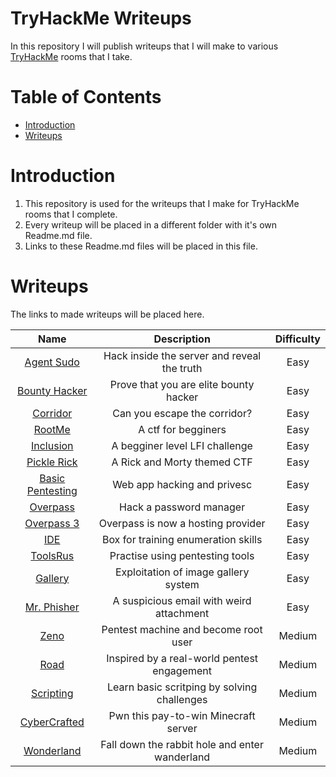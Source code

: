 
# TryHackMe Writeups
In this repository I will publish writeups that I will make to various [TryHackMe](https://tryhackme.com/) rooms that I take.

Table of Contents
=================
* [Introduction](#Introduction)
* [Writeups](#Writeups)

# Introduction

1. This repository is used for the writeups that I make for TryHackMe rooms that I complete.
2. Every writeup will be placed in a different folder with it's own Readme.md file.
3. Links to these Readme.md files will be placed in this file.

# Writeups

The links to made writeups will be placed here.

|				   	   Name						|				 Description				 | Difficulty |
|:---------------------------------------------:|:------------------------------------------:|:----------:|
|[Agent Sudo](/Agent_Sudo/README.md)			|Hack inside the server and reveal the truth |	  Easy	  |
|[Bounty Hacker](/Bounty_Hacker/README.md)		|Prove that you are elite bounty hacker		 |	  Easy	  |
|[Corridor](/Corridor/README.md)				|Can you escape the corridor?				 |	  Easy	  |
|[RootMe](/RootMe/README.md)					|A ctf for begginers						 |	  Easy	  |
|[Inclusion](/Inclusion/README.md)				|A begginer level LFI challenge				 |	  Easy	  |
|[Pickle Rick](/Pickle_Rick/README.md)			|A Rick and Morty themed CTF				 |	  Easy	  |
|[Basic Pentesting](/Basic_Pentesting/README.md)|Web app hacking and privesc				 |	  Easy	  |
|[Overpass](/Overpass/README.md)				|Hack a password manager					 |	  Easy	  |
|[Overpass 3](/Overpass3/README.md)				|Overpass is now a hosting provider			 |	  Easy	  |
|[IDE](IDE/README.md)							|Box for training enumeration skills		 |	  Easy	  |
|[ToolsRus](/ToolsRus/README.md)				|Practise using pentesting tools			 |	  Easy	  |
|[Gallery](/Gallery/README.md)					|Exploitation of image gallery system		 |	  Easy	  |
|[Mr. Phisher](/Mr_Phisher/README.md)			|A suspicious email with weird attachment	 |	  Easy	  |
|[Zeno](/Zeno/README.md)						|Pentest machine and become root user		 |	 Medium	  |
|[Road](/Road/README.md)						|Inspired by a real-world pentest engagement |	 Medium	  |
|[Scripting](/Scripting/README.md)				|Learn basic scritping by solving challenges |	 Medium	  |
|[CyberCrafted](/CyberCrafted/README.md)		|Pwn this pay-to-win Minecraft server		 |	 Medium	  |
|[Wonderland](Wonderland/README.md)       |Fall down the rabbit hole and enter wanderland | Medium |  
